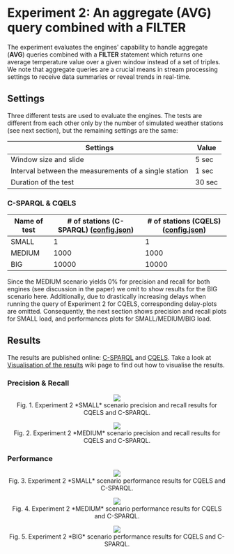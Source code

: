 # Experiment 2: An aggregate (AVG) query combined with a FILTER

The experiment evaluates the engines' capability to handle aggregate (**AVG**) queries combined with a **FILTER** statement which returns one average temperature value over a given window instead of a set of triples. We note that aggregate queries are a crucial means in stream processing settings to receive data summaries or reveal trends in real-time.

## Settings

Three different tests are used to evaluate the engines. The tests are different from each other only by the number of simulated weather stations (see next section), but the remaining settings are the same:

Settings | Value
---------|------
Window size and slide | 5 sec
Interval between the measurements of a single station | 1 sec
Duration of the test | 30 sec

### C-SPARQL & CQELS

Name of test | # of stations (C-SPARQL) ([config.json](https://github.com/YABench/yabench-one/blob/master/Experiment_2/csparql/config.json)) | # of stations (CQELS) ([config.json](https://github.com/YABench/yabench-one/blob/master/Experiment_2/cqels/config.json))
-------------|--------------------------|----------------------
SMALL | 1 | 1
MEDIUM | 1000 | 1000
BIG | 10000 | 10000

Since the MEDIUM scenario yields 0% for precision and recall for both engines (see discussion in the paper) we omit to show results for the BIG scenario here. Additionally, due to drastically increasing delays when running the query of Experiment 2 for CQELS, corresponding delay-plots are omitted. Consequently, the next section shows precision and recall plots for SMALL load, and performances plots for SMALL/MEDIUM/BIG load.

## Results

The results are published online: [C-SPARQL](https://github.com/YABench/yabench-one/tree/master/Experiment_2/csparql/results) and [CQELS](https://github.com/YABench/yabench-one/tree/master/Experiment_2/cqels/results). Take a look at [Visualisation of the results](https://github.com/YABench/yabench/wiki#visualisation-the-results) wiki page to find out how to visualise the results.

### Precision & Recall
<p align="center">
    <img src="http://yabench.github.io/yabench-one/Experiment_2/e2_s_pr.png"/>
    </br>
    Fig. 1. Experiment 2 *SMALL* scenario precision and recall results for CQELS and C-SPARQL.
</p>

<p align="center">
    <img src="http://yabench.github.io/yabench-one/Experiment_2/e2_m_pr.png"/>
    </br>
    Fig. 2. Experiment 2 *MEDIUM* scenario precision and recall results for CQELS and C-SPARQL.
</p>


### Performance

<p align="center">
    <img src="http://yabench.github.io/yabench-one/Experiment_2/e2_s_p.png"/>
    </br>
    Fig. 3. Experiment 2 *SMALL* scenario performance results for CQELS and C-SPARQL.
</p>

<p align="center">
    <img src="http://yabench.github.io/yabench-one/Experiment_2/e2_s_p.png"/>
    </br>
    Fig. 4. Experiment 2 *MEDIUM* scenario performance results for CQELS and C-SPARQL.
</p>

<p align="center">
    <img src="http://yabench.github.io/yabench-one/Experiment_2/e2_s_p.png"/>
    </br>
    Fig. 5. Experiment 2 *BIG* scenario performance results for CQELS and C-SPARQL.
</p>
